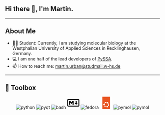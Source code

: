 <h2>Hi there 👋, I'm Martin.</h2> 
    
---
## About Me
- 👨‍💻 Student: Currently, I am studying molecular biology at the Westphalian University of Applied Sciences in Recklinghausen, Germany.
- 💻 I am one half of the lead developers of [PySSA](https://github.com/urban233/PySSA).
- 📫 How to reach me: martin.urban@studmail.w-hs.de

---
## 🧰 Toolbox
<p align="center">
  <img src="https://www.vectorlogo.zone/logos/python/python-icon.svg" alt="python" width="40" height="40"/>
  <img src="https://upload.wikimedia.org/wikipedia/commons/e/e6/Python_and_Qt.svg" alt="pyqt" width="40" height="40"/>
  <img src="https://www.vectorlogo.zone/logos/gnu_bash/gnu_bash-icon.svg" alt="bash" width="40" height="40"/>
  <img src="https://github.com/devicons/devicon/blob/master/icons/markdown/markdown-original.svg" alt="markdown" width="40" height="40"/>
  <img src="https://upload.wikimedia.org/wikipedia/commons/3/3f/Fedora_logo.svg" alt="fedora" width="40" height="40"/>
  <img src="https://github.com/devicons/devicon/blob/master/icons/ubuntu/ubuntu-plain.svg" alt="ubuntu" width="40" height="40"/>
  <img src="https://github.com/schrodinger/pymol-open-source/blob/master/data/pymol/icons/icon2.svg" alt="pymol" width="40" height="40"/>
  <img src="https://raw.githubusercontent.com/sokrypton/ColabFold/main/.github/ColabFold_Marv_Logo.png" alt="pymol" width="40" height="40"/>
</p>
<br/>

